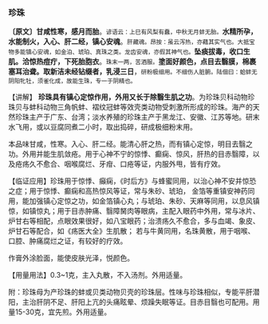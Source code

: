 ### 珍珠

**〔原文〕甘咸性寒，感月而胎**。<small>谚语云：上巳有风梨有蠢，中秋无月蚌无胎。</small>**水精所孕，水能制火，入心、肝二经，镇心安魂**。<small>肝藏魂。昂按：虽云泻热，亦藉其实气也。大抵宝物多能镇心安魂，如金泊、琥珀、真珠之类。龙齿安魂，亦假其神气也。</small>**坠痰拔毒，收口生肌。洽惊热痘疔，下死胎胞衣**。<small>珠末一两，苦酒服。</small>**塗面好颜色，点目去翳膜，棉裹塞耳治聋。取新洁未经钻缀者，乳浸三日**，<small>研粉极细用。不细伤人脏腑。陆佃曰：蛤蚌无阴阳牝牡，须雀化成，故能生珠，专一于阴精也。</small>

【讲解】 **珍珠具有镇心定惊作用，外用又长于除翳生肌之功**。为珍珠贝科动物珍珠贝与蚌科动物三角帆蚌、褶纹冠蚌等效壳类动物受刺激所形成的珍珠。海产的天然珍珠主产于广东、台湾；淡水养殖的珍珠主产于黑龙江、安徽、江苏等地。研末水飞用，或以豆腐同煮二小时，取出捣碎，研成极细粉末用。

本品味甘咸，性寒。入心、肝二经。能清心肝之热，而有镇心定惊，明目去翳之功。外用并能生肌敛疮。用于心神不宁的惊悸、癫痫、惊风，肝热的目赤翳障，以及疮疡久不愈合、咽喉腐烂、牙疳、口疮等证，内服外甩，皆有疗效。

【临证应用】珍珠用于惊悸、癲痫，《时后方》与蜂蜜同用，以治心神不安并惊恐之症；用于惊悸、癫痫和高热惊风等证，常与朱砂、琥珀， 金箔等重镇安神药同用，能加强镇心定惊之功，如金箔镇心丸；与琥珀、朱砂、天麻等同用，以息风镇惊，如镇惊丸；用于目赤肿痛、翳障胬肉等眼病，主配入眼药中外用，常与冰片、炉甘右等相配，点眼效果很好，如八宝眼药；治溃疡久不愈合，多与血竭、象皮、炉甘石等配合，如《疡医大全》生肌散； 若与牛黄同用，名珠黄散，用于咽喉、口腔、肿痛腐烂之证，有较好的疗效。

作膏外涂脸面，能使皮肤光泽，悦颜色。

【用量用法】0.3~1克，主入丸散，不入汤剂。外用适量。

附：珍珠母为产珍珠的蚌或贝类动物贝壳的珍珠层。性味与珍珠相似，专能平肝潜阳，主治肝阴不足、肝阳上亢的头痛眩晕、烦躁失眠等证。目赤目翳也可配用。用量15-30克，宜先煎。外用适量。
